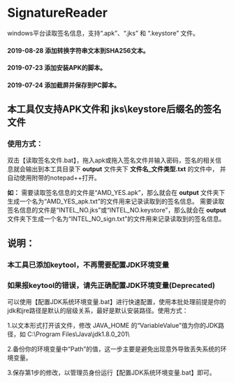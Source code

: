 # SignatureReader
windows平台读取签名信息，支持“.apk”、“.jks” 和 “.keystore” 文件。

#### 2019-08-28 添加转换字符串文本到SHA256文本。

#### 2019-07-23 添加安装APK的脚本。

#### 2019-07-24 添加截屏并保存到PC脚本。

    
## 本工具仅支持APK文件和 jks\keystore后缀名的签名文件

### 使用方式：

双击【读取签名文件.bat】，拖入apk或拖入签名文件并输入密码，签名的相关信息就会输出到本工具目录下 **output** 文件夹下 **文件名_文件类型.txt** 的文件中，
并自动使用附带的notepad++打开。

**如：**
需要读取签名信息的文件是“AMD_YES.apk”，那么就会在 **output** 文件夹下生成一个名为“AMD_YES_apk.txt”的文件用来记录读取到的签名信息。
需要读取签名信息的文件是“INTEL_NO.jks”或“INTEL_NO.keystore”，那么就会在 **output** 文件夹下生成一个名为“INTEL_NO_sign.txt”的文件用来记录读取到的签名信息。




## 说明：

### 本工具已添加keytool，不再需要配置JDK环境变量

### 如果报keytool的错误，请先正确配置JDK环境变量(Deprecated)

可以使用【配置JDK系统环境变量.bat】进行快速配置，使用本批处理前提是你的jdk和jre路径是默认的层级关系，最好是默认安装路径。使用方式：

1.以文本形式打开该文件，修改 JAVA_HOME 的“VariableValue”值为你的JDK路径，如 C:\Program Files\Java\jdk1.8.0_201\

2.备份你的环境变量中“Path”的值，这一步主要是避免出现意外导致丢失系统的环境变量。

3.保存第1步的修改，以管理员身份运行【配置JDK系统环境变量.bat】即可。
